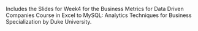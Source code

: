 Includes the Slides for Week4 for the Business Metrics for Data Driven Companies Course in Excel to MySQL: Analytics Techniques for Business Specialization by Duke University.
